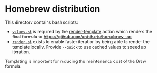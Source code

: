 # Homebrew distribution

This directory contains bash scripts:

- [`values.sh`](./values.sh) is required by the [render-template](https://github.com/anttiharju/actions/tree/v1/render-template) action which renders the final formula to https://github.com/anttiharju/homebrew-tap
- [`render.sh`](./render.sh) exists to enable faster iteration by being able to render the template locally. Provide `--quick` to use cached values to speed up iteration.

Templating is important for reducing the maintenance cost of the Brew formula.
